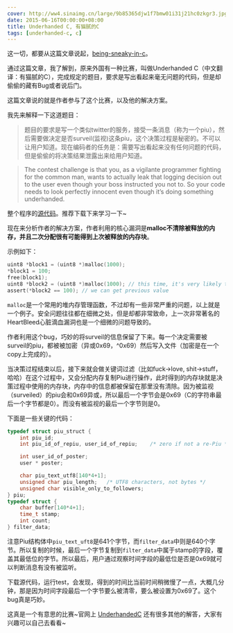 ```yaml
---
cover: http://ww4.sinaimg.cn/large/9b85365djw1f7bmw01i31j21hc0zkgr3.jpg
date: 2015-06-16T00:00:00+08:00
title: Underhanded C, 有猫腻的C
tags: [underhanded-c, c]
---
```

这一切，都要从这篇文章说起，[being-sneaky-in-c](http://www.codersnotes.com/notes/being-sneaky-in-c)。

通过这篇文章，我了解到，原来外国有一种比赛，叫做Underhanded C（中文翻译：有猫腻的C），完成规定的题目，要求是写出看起来毫无问题的代码，但是却偷偷的藏有Bug或者说后门。

这篇文章说的就是作者参与了这个比赛，以及他的解决方案。 

<!--more-->

我先来解释一下这道题目：

>题目的要求是写一个类似twitter的服务，接受一条消息（称为一个piu），然后需要做决定是否surveil(监视)这条piu，这个决策过程是秘密的。不可以让用户知道。现在编码者的任务是：需要写出看起来没有任何问题的代码，但是偷偷的将决策结果泄露出来给用户知道。

>The contest challenge is that you, as a vigilante programmer fighting for the common man, wants to actually leak that logging decision out to the user even though your boss instructed you not to. So your code needs to look perfectly innocent even though it’s doing something underhanded.

整个程序的[源代码](http://www.underhanded-c.org/_p_26.html)。推荐下载下来学习一下~

现在来分析作者的解决方案，作者利用的核心漏洞是**malloc不清除被释放的内存，并且二次分配很有可能得到上次被释放的内存块**。

示例如下：

```c
uint8 *block1 = (uint8 *)malloc(1000);
*block1 = 100;
free(block1);
uint8 *block2 = (uint8 *)malloc(1000); // this time, it's very likely that block2 == block1
assert(*block2 == 100); // we can get previous value 
```

`malloc`是一个常用的堆内存管理函数，不过却有一些非常严重的问题，以上就是一个例子。安全问题往往都在细微之处，但是却都非常致命，上一次非常著名的HeartBleed心脏滴血漏洞也是一个细微的问题导致的。

作者利用这个bug，巧妙的将surveil的信息保留了下来。每一个决定需要被surveil的piu，都被被加密（异或0x69，^0x69）然后写入文件（加密是在一个copy上完成的）。

当决策过程结束以后，接下来就会做关键词过滤（比如fuck->love, shit->stuff，哈哈）在这个过程中，又会分配内存复制Piu进行操作，此时得到的内存块就是决策过程中使用的内存块，内存中的信息都被保留在那里没有清除。因为被监视（surveiled）的piu会和0x69异或，所以最后一个字节会是0x69（C的字符串最后一个字节都是0）。而没有被监视的最后一个字节则是0。

下面是一些关键的代码：

``` c
typedef struct piu_struct {
    int piu_id;
    int piu_id_of_repiu, user_id_of_repiu;    /* zero if not a re-Piu */

    int user_id_of_poster;
    user * poster;

    char piu_text_utf8[140*4+1];
    unsigned char piu_length;   /* UTF8 characters, not bytes */
    unsigned char visible_only_to_followers;
} piu;
typedef struct {
    char buffer[140*4+1];
    time_t stamp;
    int count;
} filter_data;
```

注意Piu结构体中`piu_text_uft8`是641个字节，而`filter_data`中则是640个字节。所以复制的时候，最后一个字节复制到`filter_data`中属于stamp的字段，覆盖其最低位的字节。所以最后，用户通过观察时间字段的最低位是否是0x69就可以判断消息有没有被监听。

下载源代码，运行test，会发现，得到的时间比当前时间稍微慢了一点，大概几分钟，那是因为时间字段最后一个字节要么被清零，要么被设置为0x69了。这个bug真是巧妙。

这真是一个有意思的比赛~官网上 [UnderhandedC](http://www.underhanded-c.org) 还有很多其他的解答，大家有兴趣可以自己去看看~
